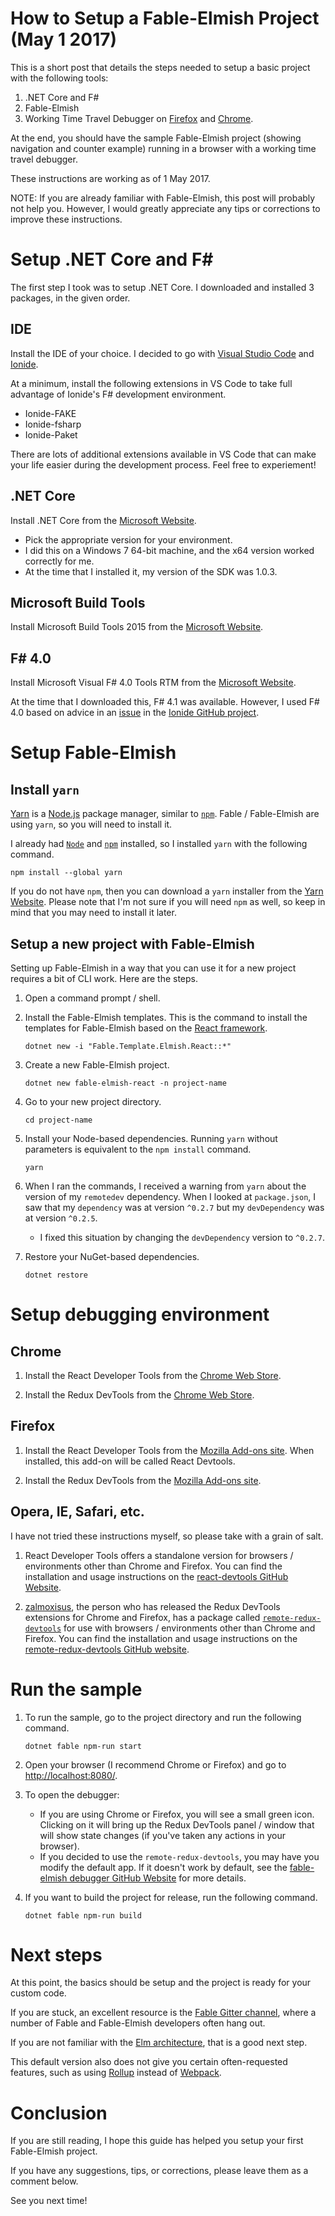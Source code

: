 # How to Setup a Fable-Elmish Project (May 1 2017)

This is a short post that details the steps needed to setup a basic project with the following tools:

1. .NET Core and F#
1. Fable-Elmish
1. Working Time Travel Debugger on [Firefox](https://www.mozilla.org/en-US/firefox/) and [Chrome](https://www.google.com/chrome/).

At the end, you should have the sample Fable-Elmish project (showing navigation and counter example) running in a browser with a working time travel debugger.

These instructions are working as of 1 May 2017.

NOTE: If you are already familiar with Fable-Elmish, this post will probably not help you.  However, I would greatly appreciate any tips or corrections to improve these instructions.

# Setup .NET Core and F\#

The first step I took was to setup .NET Core.  I downloaded and installed 3 packages, in the given order.

## IDE

Install the IDE of your choice.  I decided to go with [Visual Studio Code](https://code.visualstudio.com/) and [Ionide](http://ionide.io/).

At a minimum, install the following extensions in VS Code to take full advantage of Ionide's F# development environment.
- Ionide-FAKE
- Ionide-fsharp
- Ionide-Paket

There are lots of additional extensions available in VS Code that can make your life easier during the development process.  Feel free to experiement!

## .NET Core

Install .NET Core from the [Microsoft Website](https://www.microsoft.com/net/download/core).
- Pick the appropriate version for your environment.
- I did this on a Windows 7 64-bit machine, and the x64 version worked correctly for me.
- At the time that I installed it, my version of the SDK was 1.0.3.

## Microsoft Build Tools

Install Microsoft Build Tools 2015 from the [Microsoft Website](https://www.microsoft.com/en-us/download/details.aspx?id=48159).

## F# 4.0

Install Microsoft Visual F# 4.0 Tools RTM from the [Microsoft Website](https://www.microsoft.com/en-us/download/details.aspx?id=48179).

At the time that I downloaded this, F# 4.1 was available.  However, I used F# 4.0 based on advice in an [issue](https://github.com/ionide/ionide-vscode-fsharp/issues/421) in the [Ionide GitHub project](https://github.com/ionide/ionide-vscode-fsharp).

# Setup Fable-Elmish

## Install `yarn`

[Yarn](https://yarnpkg.com/) is a [Node.js](https://nodejs.org/) package manager, similar to [`npm`](https://github.com/npm/npm).  Fable / Fable-Elmish are using `yarn`, so you will need to install it.

I already had [`Node`](https://nodejs.org/en/download/) and [`npm`](https://github.com/npm/npm) installed, so I installed `yarn` with  the following command.

```
npm install --global yarn
```

If you do not have `npm`, then you can download a `yarn` installer from the [Yarn Website](https://yarnpkg.com/en/docs/install).  Please note that I'm not sure if you will need `npm` as well, so keep in mind that you may need to install it later.

## Setup a new project with Fable-Elmish

Setting up Fable-Elmish in a way that you can use it for a new project requires a bit of CLI work.  Here are the steps.

1. Open a command prompt / shell.

1. Install the Fable-Elmish templates.  This is the command to install the templates for Fable-Elmish based on the [React framework](https://facebook.github.io/react/).
    ```
    dotnet new -i "Fable.Template.Elmish.React::*"
    ```

1. Create a new Fable-Elmish project.
    ```
    dotnet new fable-elmish-react -n project-name
    ```

1. Go to your new project directory.
    ```
    cd project-name
    ```

1. Install your Node-based dependencies.  Running `yarn` without parameters is equivalent to the `npm install` command.
    ```
    yarn
    ```

1. When I ran the commands, I received a warning from `yarn` about the version of my `remotedev` dependency.  When I looked at `package.json`, I saw that my `dependency` was at version `^0.2.7` but my `devDependency` was at version `^0.2.5`.
    - I fixed this situation by changing the `devDependency` version to `^0.2.7`.

1. Restore your NuGet-based dependencies.
    ```
    dotnet restore
    ```

# Setup debugging environment

## Chrome

1. Install the React Developer Tools from the [Chrome Web Store](https://chrome.google.com/webstore/detail/react-developer-tools/fmkadmapgofadopljbjfkapdkoienihi?hl=en).

1. Install the Redux DevTools from the [Chrome Web Store](https://chrome.google.com/webstore/detail/redux-devtools/lmhkpmbekcpmknklioeibfkpmmfibljd?hl=en).

## Firefox

1. Install the React Developer Tools from the [Mozilla Add-ons site](https://addons.mozilla.org/en-US/firefox/addon/react-devtools/?src=ss).  When installed, this add-on will be called React Devtools.

1. Install the Redux DevTools from the [Mozilla Add-ons site](https://addons.mozilla.org/en-US/firefox/addon/remotedev/?src=ss).

## Opera, IE, Safari, etc.

I have not tried these instructions myself, so please take with a grain of salt.

1. React Developer Tools offers a standalone version for browsers / environments other than Chrome and Firefox.  You can find the installation and usage instructions on the [react-devtools GitHub Website](https://github.com/facebook/react-devtools/tree/master/packages/react-devtools).

1. [zalmoxisus](https://github.com/zalmoxisus), the person who has released the Redux DevTools extensions for Chrome and Firefox, has a package called [`remote-redux-devtools`](http://zalmoxisus.github.io/monitoring/) for use with browsers / environments other than Chrome and Firefox.  You can find the installation and usage instructions on the [remote-redux-devtools GitHub website](https://github.com/zalmoxisus/remote-redux-devtools).

# Run the sample

1. To run the sample, go to the project directory and run the following command.
    ```
    dotnet fable npm-run start
    ```

1. Open your browser (I recommend Chrome or Firefox) and go to [http://localhost:8080/](http://localhost:8080/).

1. To open the debugger:
    - If you are using Chrome or Firefox, you will see a small green icon.  Clicking on it will bring up the Redux DevTools panel / window that will show state changes (if you've taken any actions in your browser).
    - If you decided to use the `remote-redux-devtools`, you may have you modify the default app.  If it doesn't work by default, see the [fable-elmish debugger GitHub Website](https://github.com/fable-elmish/debugger) for more details.

1. If you want to build the project for release, run the following command.
    ```
    dotnet fable npm-run build
    ```

# Next steps

At this point, the basics should be setup and the project is ready for your custom code.

If you are stuck, an excellent resource is the [Fable Gitter channel](https://gitter.im/fable-compiler/Fable), where a number of Fable and Fable-Elmish developers often hang out.

If you are not familiar with the [Elm architecture](https://guide.elm-lang.org/architecture/), that is a good next step.

This default version also does not give you certain often-requested features, such as using [Rollup](https://rollupjs.org/) instead of [Webpack](https://webpack.github.io/).

# Conclusion

If you are still reading, I hope this guide has helped you setup your first Fable-Elmish project.

If you have any suggestions, tips, or corrections, please leave them as a comment below.

See you next time!
